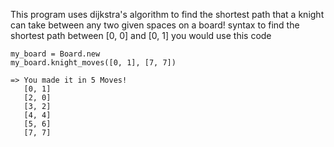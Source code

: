 This program uses dijkstra's algorithm to find the shortest path that a knight can take between any two given spaces on a board!
syntax
to find the shortest path between [0, 0] and [0, 1]
you would use this code
```
my_board = Board.new
my_board.knight_moves([0, 1], [7, 7])

=> You made it in 5 Moves!
   [0, 1]
   [2, 0]
   [3, 2]
   [4, 4]
   [5, 6]
   [7, 7]
```
